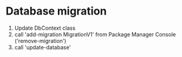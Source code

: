 ﻿# Database migration

1. Update DbContext class
2. call 'add-migration MigrationV1' from Package Manager Console ('remove-migration')
3. call 'update-database'